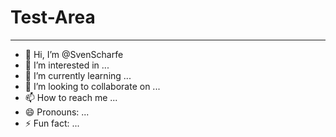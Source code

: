# Test-Area

---

- 👋 Hi, I’m @SvenScharfe
- 👀 I’m interested in ...
- 🌱 I’m currently learning ...
- 💞️ I’m looking to collaborate on ...
- 📫 How to reach me ...
- 😄 Pronouns: ...
- ⚡ Fun fact: ...

<!---
SvenScharfe/SvenScharfe is a ✨ special ✨ repository because its `README.md` (this file) appears on your GitHub profile.
You can click the Preview link to take a look at your changes.
--->
